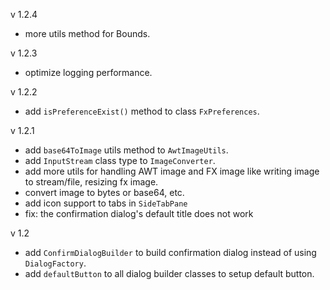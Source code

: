 v 1.2.4
* more utils method for Bounds.

v 1.2.3
* optimize logging performance.

v 1.2.2
* add `isPreferenceExist()` method to class `FxPreferences`.

v 1.2.1
* add `base64ToImage` utils method to `AwtImageUtils`.
* add `InputStream` class type to `ImageConverter`.
* add more utils for handling AWT image and FX image like writing image to stream/file, resizing fx image.
* convert image to bytes or base64, etc.
* add icon support to tabs in `SideTabPane`
* fix: the confirmation dialog's default title does not work

v 1.2
* add `ConfirmDialogBuilder` to build confirmation dialog instead of using `DialogFactory`.
* add `defaultButton` to all dialog builder classes to setup default button.